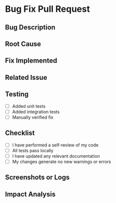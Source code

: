 # Bug Fix Pull Request

## Bug Description
<!-- Provide a clear description of the bug that this PR fixes -->

## Root Cause
<!-- Describe what was causing the issue -->

## Fix Implemented
<!-- Explain the fix that was implemented -->

## Related Issue
<!-- Link to the issue: Fixes #(issue) -->

## Testing
<!-- Describe how you tested the fix -->
- [ ] Added unit tests
- [ ] Added integration tests
- [ ] Manually verified fix

## Checklist
- [ ] I have performed a self-review of my code
- [ ] All tests pass locally
- [ ] I have updated any relevant documentation
- [ ] My changes generate no new warnings or errors

## Screenshots or Logs
<!-- If applicable, add screenshots or logs to help explain the fix -->

## Impact Analysis
<!-- Describe any potential impact this bug fix might have on existing functionality -->
